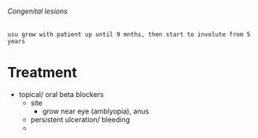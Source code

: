 ###### Congenital lesions
    usu grow with patient up until 9 mnths, then start to involute from 5 years

# Treatment
- topical/ oral beta blockers
    + site
        * grow near eye (amblyopia), anus
    + persistent ulceration/ bleeding
    + 